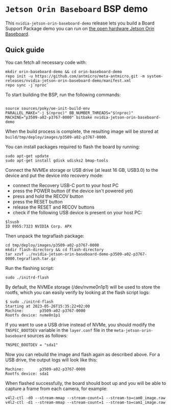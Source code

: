 # `Jetson Orin Baseboard` BSP demo

This `nvidia-jetson-orin-baseboard-demo` release lets you build a Board Support Package demo you can run on [the open hardware Jetson Orin Baseboard](https://github.com/antmicro/jetson-orin-baseboard).

## Quick guide

You can fetch all necessary code with:

```
mkdir orin-baseboard-demo && cd orin-baseboard-demo
repo init -u https://github.com/antmicro/meta-antmicro.git -m system-releases/nvidia-jetson-orin-baseboard-demo/manifest.xml
repo sync -j`nproc`
```

To start building the BSP, run the following commands:
```

source sources/poky/oe-init-build-env
PARALLEL_MAKE="-j $(nproc)" BB_NUMBER_THREADS="$(nproc)" MACHINE="p3509-a02-p3767-0000" bitbake nvidia-jetson-orin-baseboard-demo
```

When the build process is complete, the resulting image will be stored at `build/tmp/deploy/images/p3509-a02-p3767-0000`.

You can install packages required to flash the board by running:

```
sudo apt-get update
sudo apt-get install gdisk udisks2 bmap-tools
```

Connect the NVMEe storage or USB drive (at least 16 GB, USB3.0) to the device and put the device into recovery mode:
* connect the Recovery USB-C port to your host PC
* press the POWER button (if the device isn't powered yet)
* press and hold the RECOV button
* press the  RESET button
* release the RESET and RECOV buttons
* check if the following USB device is present on your host PC:

```
$lsusb
ID 0955:7323 NVIDIA Corp. APX
```

Then unpack the tegraflash package:

```
cd tmp/deploy/images/p3509-a02-p3767-0000
mkdir flash-directory && cd flash-directory
tar xzvf ../nvidia-jetson-orin-baseboard-demo-p3509-a02-p3767-0000.tegraflash.tar.gz
```

Run the flashing script:

```
sudo ./initrd-flash
```

By default, the NVMEe storage (/dev/nvme0n1p1) will be used to store the rootfs, which you can easily verify by looking at the flash script logs:

```
$ sudo ./initrd-flash
Starting at 2023-05-26T15:35:22+02:00
Machine:       p3509-a02-p3767-0000
Rootfs device: nvme0n1p1
```

If you want to use a USB drive instead of NVMe, you should modify the `TNSPEC_BOOTDEV` variable in the `layer.conf` file in the `meta-jetson-orin-baseboard` sources as follows:

```
TNSPEC_BOOTDEV = "sda1"
```

Now you can rebuild the image and flash again as described above. For a USB drive, the output logs will look like this:

```
Machine:       p3509-a02-p3767-0000
Rootfs device: sda1
```

When flashed successfully, the board should boot up and you will be able to capture a frame from each camera, for example:

```
v4l2-ctl -d0 --stream-mmap --stream-count=1 --stream-to=cam0_image.raw
v4l2-ctl -d1 --stream-mmap --stream-count=1 --stream-to=cam1_image.raw
```